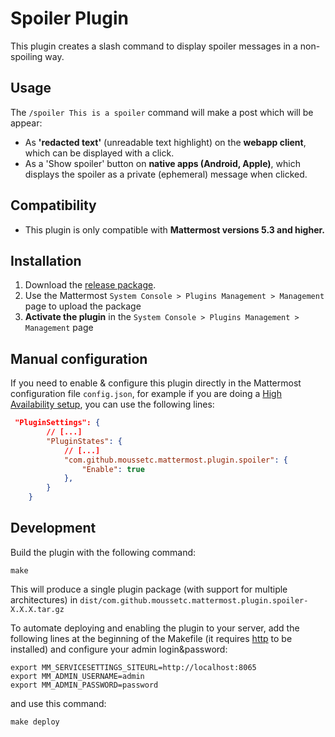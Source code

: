 # Spoiler Plugin

This plugin creates a slash command to display spoiler messages in a non-spoiling way.

## Usage
The `/spoiler This is a spoiler` command will make a post which will be appear:
- As **'redacted text'** (unreadable text highlight) on the **webapp client**, which can be displayed with a click. 
- As a 'Show spoiler' button on **native apps (Android, Apple)**, which displays the spoiler as a private (ephemeral) message when clicked.

## Compatibility
- This plugin is only compatible with **Mattermost versions 5.3 and higher.**

## Installation
1. Download the [release package](https://github.com/moussetc/mattermost-plugin-spoiler/releases).
2. Use the Mattermost `System Console > Plugins Management > Management` page to upload the package
3. **Activate the plugin** in the `System Console > Plugins Management > Management` page

## Manual configuration
If you need to enable & configure this plugin directly in the Mattermost configuration file `config.json`, for example if you are doing a [High Availability setup](https://docs.mattermost.com/deployment/cluster.html), you can use the following lines:
```json
 "PluginSettings": {
        // [...]
        "PluginStates": {
            // [...]
            "com.github.moussetc.mattermost.plugin.spoiler": {
                "Enable": true
            },
        }
    }
```

## Development
Build the plugin with the following command:
```
make
```
This will produce a single plugin package (with support for multiple architectures) in `dist/com.github.moussetc.mattermost.plugin.spoiler-X.X.X.tar.gz`

To automate deploying and enabling the plugin to your server, add the following lines at the beginning of the Makefile (it requires [http](https://httpie.org/) to be installed) and configure your admin login&password:
```
export MM_SERVICESETTINGS_SITEURL=http://localhost:8065
export MM_ADMIN_USERNAME=admin
export MM_ADMIN_PASSWORD=password
```
and use this command:
```
make deploy
```
